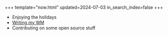 +++
template="now.html"
updated=2024-07-03
in_search_index=false
+++

- Enjoying the holidays
- [Writing my WM](https://github.com/tdaron/tdawm)
- Contributing on some open source stuff
